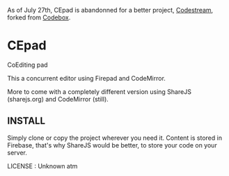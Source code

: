 As of July 27th, CEpad is abandonned for a better project, [Codestream](https://github.com/Djyp/Codestream), forked from [Codebox](https://github.com/CodeboxIDE/codebox).

CEpad
=====

CoEditing pad

This a concurrent editor using Firepad and CodeMirror.

More to come with a completely different version using ShareJS (sharejs.org) and CodeMirror (still).

INSTALL
-------

Simply clone or copy the project wherever you need it.
Content is stored in Firebase, that's why ShareJS would be better, to store your code on your server.

LICENSE : Unknown atm
